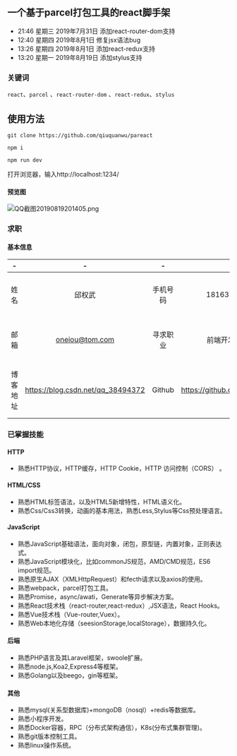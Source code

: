 ## 一个基于parcel打包工具的react脚手架


- 21:46 星期三 2019年7月31日 添加react-router-dom支持
- 12:40 星期四 2019年8月1日 修复jsx语法bug
- 13:26 星期四 2019年8月1日 添加react-redux支持
- 13:20 星期一 2019年8月19日 添加stylus支持

### 关键词

`react`、`parcel` 、`react-router-dom` 、`react-redux`、`stylus`

## 使用方法
```
git clone https://github.com/qiuquanwu/pareact
```
```
npm i
```
```
npm run dev
```
打开浏览器，输入http://localhost:1234/


#### 预览图


![QQ截图20190819201405.png](https://i.loli.net/2019/08/19/R9LzJdMZbY6NyCH.png)




### 求职

#### 基本信息
|  - |   -| - |   -|- |   -|
| :------------: | :------------: |:------------: | :------------: |:------------: | :------------: |
| 姓名  |  邱权武 |手机号码 |18163981558|工作经验|2年|
| 邮箱  |  oneiou@tom.com |寻求职业|前端开发工程事|期望薪资|8k-10k|
|博客地址|https://blog.csdn.net/qq_38494372 | Github|https://github.com/qiuquanwu |工作地点|长沙、深圳、广州

### 已掌握技能
#### HTTP
- 熟悉HTTP协议，HTTP缓存，HTTP Cookie，HTTP 访问控制（CORS） 。

#### HTML/CSS
- 熟悉HTML标签语法，以及HTML5新增特性，HTML语义化。
- 熟悉Css/Css3转换，动画的基本用法，熟悉Less,Stylus等Css预处理语言。

#### JavaScript
- 熟悉JavaScript基础语法，面向对象，闭包，原型链，内置对象，正则表达式。
- 熟悉JavaScript模块化，比如commonJS规范，AMD/CMD规范，ES6 import规范。
- 熟悉原生AJAX（XMLHttpRequest）和fecth请求以及axios的使用。
- 熟悉webpack，parcel打包工具。
- 熟悉Promise，async/awati，Generate等异步解决方案。
- 熟悉React技术栈（react-router,react-redux）,JSX语法，React Hooks。
- 熟悉Vue技术栈（Vue-router,Vuex）。
- 熟悉Web本地化存储（seesionStorage,localStorage），数据持久化。

#### 后端
- 熟悉PHP语言及其Laravel框架，swoole扩展。
- 熟悉node.js,Koa2,Express4等框架。
- 熟悉Golang以及beego，gin等框架。

#### 其他
- 熟悉mysql(关系型数据库)+mongoDB（nosql）+redis等数据库。
- 熟悉小程序开发。
- 熟悉Docker容器，RPC（分布式架构通信），K8s(分布式集群管理)。
- 熟悉git版本控制工具。
- 熟悉linux操作系统。

